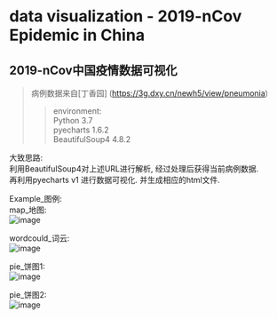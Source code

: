 # data visualization - 2019-nCov Epidemic in China  
## 2019-nCov中国疫情数据可视化  
>病例数据来自[丁香园] (https://3g.dxy.cn/newh5/view/pneumonia)  
>>environment:  
>>Python 3.7   
>>pyecharts 1.6.2   
>>BeautifulSoup4 4.8.2

大致思路:  
利用BeautifulSoup4对上述URL进行解析, 经过处理后获得当前病例数据.  
再利用pyecharts v1 进行数据可视化. 并生成相应的html文件.   
  
Example_图例:  
map_地图:  
![image](https://github.com/LJOVO/data_visualization_2019-nCov/tree/master/examples/map.png)  
  
wordcould_词云:  
![image](https://github.com/LJOVO/data_visualization_2019-nCov/tree/master/examples/wordcould.png)  
  
pie_饼图1:  
![image](https://github.com/LJOVO/data_visualization_2019-nCov/tree/master/examples/pie1.png)
  
pie_饼图2:  
![image](https://github.com/LJOVO/data_visualization_2019-nCov/tree/master/examples/pie2.png)



